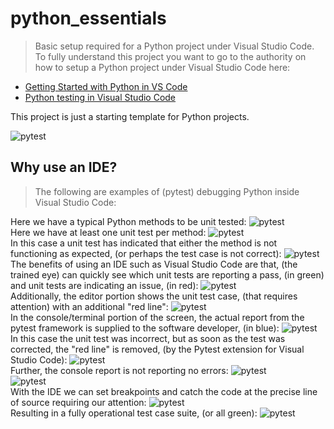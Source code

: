 


# python_essentials
> Basic setup required for a Python project under Visual Studio Code. To fully understand this project you want to go to the authority on how to setup a Python project under Visual Studio Code here:<br/>

- [Getting Started with Python in VS Code](https://code.visualstudio.com/docs/python/python-tutorial)<br/>
- [Python testing in Visual Studio Code](https://code.visualstudio.com/docs/python/testing)<br/>

This project is just a starting template for Python projects.

![pytest](https://github.com/perryatdmg/basic_python/blob/main/etc/img/Basic_Python.png)

## Why use an IDE?
> The following are examples of (pytest) debugging Python inside Visual Studio Code:

Here we have a typical Python methods to be unit tested:
![pytest](https://github.com/perryatdmg/basic_python/blob/main/etc/img/000.png)</br>
Here we have at least one unit test per method:
![pytest](https://github.com/perryatdmg/basic_python/blob/main/etc/img/007.png)</br>
In this case a unit test has indicated that either the method is not functioning as expected, (or perhaps the test case is not correct):
![pytest](https://github.com/perryatdmg/basic_python/blob/main/etc/img/001.png)</br>
The benefits of using an IDE such as Visual Studio Code are that, (the trained eye) can quickly see which unit tests are reporting a pass, (in green) and unit tests are indicating an issue, (in red):
![pytest](https://github.com/perryatdmg/basic_python/blob/main/etc/img/002.png)</br>
Additionally, the editor portion shows the unit test case, (that requires attention) with an additional "red line":
![pytest](https://github.com/perryatdmg/basic_python/blob/main/etc/img/003.png)</br>
In the console/terminal portion of the screen, the actual report from the pytest framework is supplied to the software developer, (in blue):
![pytest](https://github.com/perryatdmg/basic_python/blob/main/etc/img/004.png)</br>
In this case the unit test was incorrect, but as soon as the test was corrected, the "red line" is removed, (by the Pytest extension for Visual Studio Code):
![pytest](https://github.com/perryatdmg/basic_python/blob/main/etc/img/007.png)</br>
Further, the console report is not reporting no errors:
![pytest](https://github.com/perryatdmg/basic_python/blob/main/etc/img/008.png)</br>
![pytest](https://github.com/perryatdmg/basic_python/blob/main/etc/img/009.png)</br>
With the IDE we can set breakpoints and catch the code at the precise line of source requiring our attention:
![pytest](https://github.com/perryatdmg/basic_python/blob/main/etc/img/010.png)</br>
Resulting in a fully operational test case suite, (or all green):
![pytest](https://github.com/perryatdmg/basic_python/blob/main/etc/img/012.png)</br>

